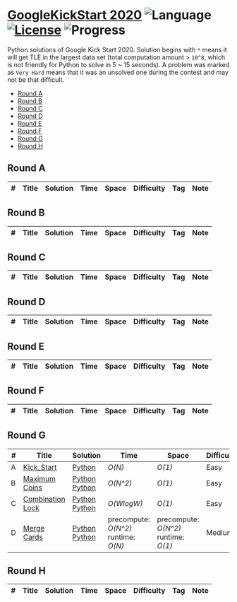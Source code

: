 # [GoogleKickStart 2020](https://codingcompetitions.withgoogle.com/kickstart) ![Language](https://img.shields.io/badge/language-Python-orange.svg) [![License](https://img.shields.io/badge/license-MIT-blue.svg)](./LICENSE) ![Progress](https://img.shields.io/badge/progress-4%20%2F%2032-ff69b4.svg)

Python solutions of Google Kick Start 2020. Solution begins with `*` means it will get TLE in the largest data set (total computation amount > `10^8`, which is not friendly for Python to solve in 5 ~ 15 seconds). A problem was marked as `Very Hard` means that it was an unsolved one during the contest and may not be that difficult.

* [Round A](https://github.com/kamyu104/GoogleKickStart-2020#round-a)
* [Round B](https://github.com/kamyu104/GoogleKickStart-2020#round-b)
* [Round C](https://github.com/kamyu104/GoogleKickStart-2020#round-c)
* [Round D](https://github.com/kamyu104/GoogleKickStart-2020#round-d)
* [Round E](https://github.com/kamyu104/GoogleKickStart-2020#round-e)
* [Round F](https://github.com/kamyu104/GoogleKickStart-2020#round-f)
* [Round G](https://github.com/kamyu104/GoogleKickStart-2020#round-g)
* [Round H](https://github.com/kamyu104/GoogleKickStart-2020#round-h)

## Round A
| # | Title | Solution | Time | Space | Difficulty | Tag | Note |
|---| ----- | -------- | ---- | ----- | ---------- | --- | ---- |

## Round B
| # | Title | Solution | Time | Space | Difficulty | Tag | Note |
|---| ----- | -------- | ---- | ----- | ---------- | --- | ---- |

## Round C
| # | Title | Solution | Time | Space | Difficulty | Tag | Note |
|---| ----- | -------- | ---- | ----- | ---------- | --- | ---- |

## Round D
| # | Title | Solution | Time | Space | Difficulty | Tag | Note |
|---| ----- | -------- | ---- | ----- | ---------- | --- | ---- |

## Round E
| # | Title | Solution | Time | Space | Difficulty | Tag | Note |
|---| ----- | -------- | ---- | ----- | ---------- | --- | ---- |

## Round F
| # | Title | Solution | Time | Space | Difficulty | Tag | Note |
|---| ----- | -------- | ---- | ----- | ---------- | --- | ---- |

## Round G
| # | Title | Solution | Time | Space | Difficulty | Tag | Note |
|---| ----- | -------- | ---- | ----- | ---------- | --- | ---- |
|A| [Kick_Start](https://codingcompetitions.withgoogle.com/kickstart/round/00000000001a0069/0000000000414bfb)| [Python](./Round%20G/kick_start.py)| _O(N)_ | _O(1)_ | Easy | | Math |
|B| [Maximum Coins](https://codingcompetitions.withgoogle.com/kickstart/round/00000000001a0069/0000000000414a23)| [Python](./Round%20G/maximum_coins.py) [Python](./Round%20G/maximum_coins2.py)| _O(N^2)_ | _O(1)_ | Easy | | Matrix |
|C| [Combination Lock](https://codingcompetitions.withgoogle.com/kickstart/round/00000000001a0069/0000000000414a24)| [Python](./Round%20G/combination_lock.py) [Python](./Round%20G/combination_lock2.py)| _O(WlogW)_ | _O(1)_ | Easy | | Math |
|D| [Merge Cards](https://codingcompetitions.withgoogle.com/kickstart/round/00000000001a0069/0000000000415054)| [Python](./Round%20G/merge_cards.py) [Python](./Round%20G/merge_cards2.py) |  precompute: _O(N^2)_<br>runtime: _O(N)_ | precompute: _O(N^2)_<br>runtime: _O(1)_| Medium | | Math, DP, Precompute |

## Round H
| # | Title | Solution | Time | Space | Difficulty | Tag | Note |
|---| ----- | -------- | ---- | ----- | ---------- | --- | ---- |

